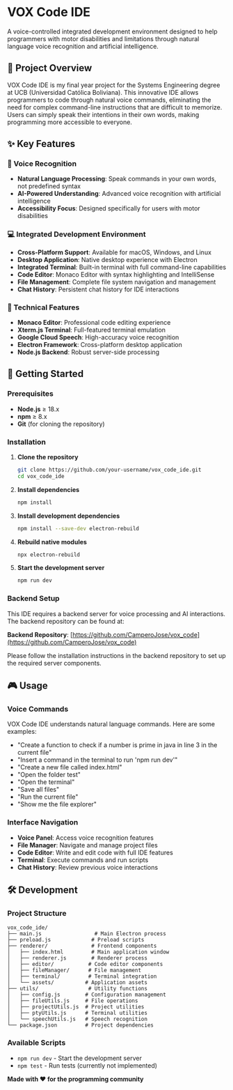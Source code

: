 # VOX Code IDE

A voice-controlled integrated development environment designed to help programmers with motor disabilities and limitations through natural language voice recognition and artificial intelligence.

## 🎯 Project Overview

VOX Code IDE is my final year project for the Systems Engineering degree at UCB (Universidad Católica Boliviana). This innovative IDE allows programmers to code through natural voice commands, eliminating the need for complex command-line instructions that are difficult to memorize. Users can simply speak their intentions in their own words, making programming more accessible to everyone.

## ✨ Key Features

### 🎤 Voice Recognition
- **Natural Language Processing**: Speak commands in your own words, not predefined syntax
- **AI-Powered Understanding**: Advanced voice recognition with artificial intelligence
- **Accessibility Focus**: Designed specifically for users with motor disabilities

### 💻 Integrated Development Environment
- **Cross-Platform Support**: Available for macOS, Windows, and Linux
- **Desktop Application**: Native desktop experience with Electron
- **Integrated Terminal**: Built-in terminal with full command-line capabilities
- **Code Editor**: Monaco Editor with syntax highlighting and IntelliSense
- **File Management**: Complete file system navigation and management
- **Chat History**: Persistent chat history for IDE interactions

### 🔧 Technical Features
- **Monaco Editor**: Professional code editing experience
- **Xterm.js Terminal**: Full-featured terminal emulation
- **Google Cloud Speech**: High-accuracy voice recognition
- **Electron Framework**: Cross-platform desktop application
- **Node.js Backend**: Robust server-side processing

## 🚀 Getting Started

### Prerequisites

- **Node.js** ≥ 18.x
- **npm** ≥ 8.x
- **Git** (for cloning the repository)

### Installation

1. **Clone the repository**
   ```bash
   git clone https://github.com/your-username/vox_code_ide.git
   cd vox_code_ide
   ```

2. **Install dependencies**
   ```bash
   npm install
   ```

3. **Install development dependencies**
   ```bash
   npm install --save-dev electron-rebuild
   ```

4. **Rebuild native modules**
   ```bash
   npx electron-rebuild
   ```

5. **Start the development server**
   ```bash
   npm run dev
   ```

### Backend Setup

This IDE requires a backend server for voice processing and AI interactions. The backend repository can be found at:

**Backend Repository**: [https://github.com/CamperoJose/vox_code](https://github.com/CamperoJose/vox_code)

Please follow the installation instructions in the backend repository to set up the required server components.

## 🎮 Usage

### Voice Commands

VOX Code IDE understands natural language commands. Here are some examples:

- "Create a function to check if a number is prime in java in line 3 in the current file"
- "Insert a command in the terminal to run 'npm run dev'"
- "Create a new file called index.html"
- "Open the folder test"
- "Open the terminal"
- "Save all files"
- "Run the current file"
- "Show me the file explorer"

### Interface Navigation

- **Voice Panel**: Access voice recognition features
- **File Manager**: Navigate and manage project files
- **Code Editor**: Write and edit code with full IDE features
- **Terminal**: Execute commands and run scripts
- **Chat History**: Review previous voice interactions

## 🛠️ Development

### Project Structure

```
vox_code_ide/
├── main.js                 # Main Electron process
├── preload.js             # Preload scripts
├── renderer/              # Frontend components
│   ├── index.html         # Main application window
│   ├── renderer.js        # Renderer process
│   ├── editor/           # Code editor components
│   ├── fileManager/      # File management
│   ├── terminal/         # Terminal integration
│   └── assets/          # Application assets
├── utils/                # Utility functions
│   ├── config.js        # Configuration management
│   ├── fileUtils.js     # File operations
│   ├── projectUtils.js  # Project utilities
│   ├── ptyUtils.js      # Terminal utilities
│   └── speechUtils.js   # Speech recognition
└── package.json         # Project dependencies
```

### Available Scripts

- `npm run dev` - Start the development server
- `npm test` - Run tests (currently not implemented)

**Made with ❤️ for the programming community**